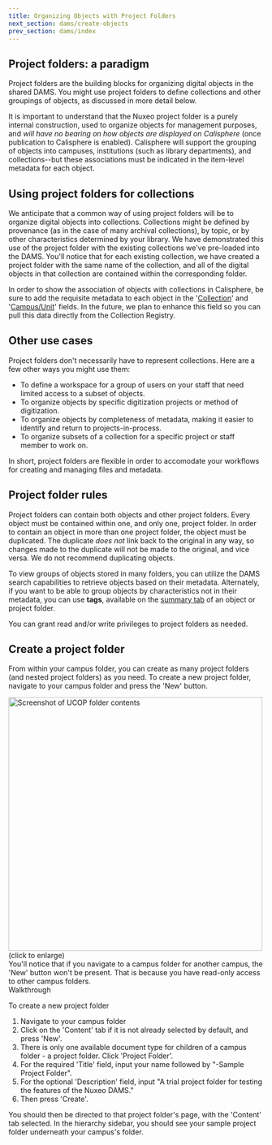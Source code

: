 ```yaml
---
title: Organizing Objects with Project Folders
next_section: dams/create-objects
prev_section: dams/index
---
```


## Project folders: a paradigm

Project folders are the building blocks for organizing digital objects in the shared DAMS. You might use project folders to define collections and other groupings of objects, as discussed in more detail below.

It is important to understand that the Nuxeo project folder is a purely internal construction, used to organize objects for management purposes, and _will have no bearing on how objects are displayed on Calisphere_ (once publication to Calisphere is enabled). Calisphere will support the grouping of objects into campuses, institutions (such as library departments), and collections--but these associations must be indicated in the item-level metadata for each object.

## Using project folders for collections
We anticipate that a common way of using project folders will be to organize digital objects into collections. Collections might be defined by provenance (as in the case of many archival collections), by topic, or by other characteristics determined by your library. We have demonstrated this use of the project folder with the existing collections we've pre-loaded into the DAMS. You'll notice that for each existing collection, we have created a project folder with the same name of the collection, and all of the digital objects in that collection are contained within the corresponding folder.

<div class="note">In order to show the association of objects with collections in Calisphere, be sure to add the requisite metadata to each object in the '<a href="{{ site.url }}{{ site.baseurl }}/docs/dams/metadata-model/#Collection" class="notelink">Collection</a>' and '<a href="{{ site.url }}{{ site.baseurl }}/docs/dams/metadata-model/#CampusUnit" class="notelink">Campus/Unit</a>' fields. In the future, we plan to enhance this field so you can pull this data directly from the Collection Registry.</div>

## Other use cases
Project folders don't necessarily have to represent collections. Here are a few other ways you might use them:

  - To define a workspace for a group of users on your staff that need limited access to a subset of objects. 
  - To organize objects by specific digitization projects or method of digitization. 
  - To organize objects by completeness of metadata, making it easier to identify and return to projects-in-process. 
  - To organize subsets of a collection for a specific project or staff member to work on.

In short, project folders are flexible in order to accomodate your workflows for creating and managing files and metadata.

## Project folder rules
Project folders can contain both objects and other project folders. Every object must be contained within one, and only one, project folder. In order to contain an object in more than one project folder, the object must be duplicated. The duplicate _does not_ link back to the original in any way, so changes made to the duplicate will not be made to the original, and vice versa. We do not recommend duplicating objects.

<div class="note">To view groups of objects stored in many folders, you can utilize the DAMS search capabilities to retrieve objects based on their metadata. Alternately, if you want to be able to group objects by characteristics not in their metadata, you can use <b>tags</b>, available on the <a href="{{ site.url }}{{ site.baseurl}}/docs/dams/edit-objects/" class="notelink">summary tab</a> of an object or project folder.</div>

You can grant read and/or write privileges to project folders as needed.

## Create a project folder
From within your campus folder, you can create as many project folders (and nested project folders) as you need. To create a new project folder, navigate to your campus folder and press the 'New' button. 

<a class="img-popup" href="{{ site.url }}{{ site.baseurl }}/images/2_UCOP-folder.png">
  <img src="{{ site.url }}{{ site.baseurl }}/images/2_UCOP-folder.png" alt="Screenshot of UCOP folder contents" style="width: 500px">
</a>
<br>(click to enlarge)

<div class="note">You'll notice that if you navigate to a campus folder for another campus, the 'New' button won't be present. That is because you have read-only access to other campus folders.</div>

<div class="walkthrough">Walkthrough</div>

To create a new project folder 

1. Navigate to your campus folder
2. Click on the 'Content' tab if it is not already selected by default, and press 'New'.
3. There is only one available document type for children of a campus folder - a project folder. Click 'Project Folder'. 
4. For the required 'Title' field, input your name followed by "-Sample Project Folder".
5. For the optional 'Description' field, input "A trial project folder for testing the features of the Nuxeo DAMS." 
6. Then press 'Create'. 

<p>You should then be directed to that project folder's page, with the 'Content' tab selected. In the hierarchy sidebar, you should see your sample project folder underneath your campus's folder.</p>
